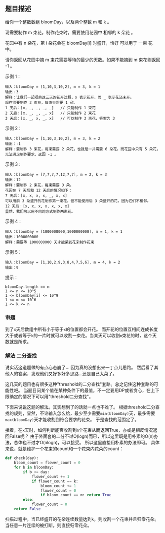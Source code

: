 ## 题目描述
给你一个整数数组 bloomDay，以及两个整数 m 和 k 。

现需要制作 m 束花。制作花束时，需要使用花园中 相邻的 k 朵花 。

花园中有 n 朵花，第 i 朵花会在 bloomDay[i] 时盛开，恰好 可以用于 一束 花中。

请你返回从花园中摘 m 束花需要等待的最少的天数。如果不能摘到 m 束花则返回 -1 。

示例 1：
```
输入：bloomDay = [1,10,3,10,2], m = 3, k = 1
输出：3
解释：让我们一起观察这三天的花开过程，x 表示花开，而 _ 表示花还未开。
现在需要制作 3 束花，每束只需要 1 朵。
1 天后：[x, _, _, _, _]   // 只能制作 1 束花
2 天后：[x, _, _, _, x]   // 只能制作 2 束花
3 天后：[x, _, x, _, x]   // 可以制作 3 束花，答案为 3
```
示例 2：
```
输入：bloomDay = [1,10,3,10,2], m = 3, k = 2
输出：-1
解释：要制作 3 束花，每束需要 2 朵花，也就是一共需要 6 朵花。而花园中只有 5 朵花，无法满足制作要求，返回 -1 。
```
示例 3：
```
输入：bloomDay = [7,7,7,7,12,7,7], m = 2, k = 3
输出：12
解释：要制作 2 束花，每束需要 3 朵。
花园在 7 天后和 12 天后的情况如下：
7 天后：[x, x, x, x, _, x, x]
可以用前 3 朵盛开的花制作第一束花。但不能使用后 3 朵盛开的花，因为它们不相邻。
12 天后：[x, x, x, x, x, x, x]
显然，我们可以用不同的方式制作两束花。
```
示例 4：
```
输入：bloomDay = [1000000000,1000000000], m = 1, k = 1
输出：1000000000
解释：需要等 1000000000 天才能采到花来制作花束
```
示例 5：
```
输入：bloomDay = [1,10,2,9,3,8,4,7,5,6], m = 4, k = 2
输出：9
```

提示：
```
bloomDay.length == n
1 <= n <= 10^5
1 <= bloomDay[i] <= 10^9
1 <= m <= 10^6
1 <= k <= n
```

### 审题
到了`x`天后数组中所有小于等于`x`的位置都会开花。
而开花的位置互相间连成长度大于或者等于`k`的一片时就可以收割一束花。当某天可以收割`m`束花的时，这个天数就是所求。

### 解法 二分查找
说实话这道题做的有点心态崩了…
因为真的没想出来一丁点儿思路。
然后看了其他人的答案，发现他们又好多好多思路…还是自己太菜了。

这几天的题目也有很多这种"threshold的二分查找"套路。总之记住这种套路的可能性吧。
当题目问某个值在某种条件下的最值，不一定要用DP或者贪心，在上下限确定的情况下可以用"threshold二分查找"。

下面来说说这题的解法。其实想到了的话就一点也不难了。
根据threshold二分查找的规则，显然，不论输入怎么给，最少至少需要`min(bloomDay)`天，最多需要`max(bloomDay)`天才能收割到符合要求的花束。
于是查找的范围定了。

接着，在`x`天时，如何判断能否收割到`m`个花束从而返回True，亦或是相反情况返回False呢？
由于外面套的二分不过O(logn)而已，所以这里既是用朴素的O(n)办法，总体也不过才O(nlogn)，可以接受。
所以这里直接用朴素的办法即可。
具体来说，就是维护一个花束的count和一个花束内花朵的count：
```python
def check(day):
    bloom_count = flower_count = 0
    for b in bloomDay:
        if b <= day:
            flower_count += 1
            if flower_count == k:
                bloom_count += 1
                flower_count = 0
                if bloom_count == m: return True
        else:
            flower_count = 0
    return False
```
扫描过程中，当已经盛开的花朵连续数量达到`k`，则收割一个花束并且归零花朵。当任意一片连续的被打断，则直接归零花朵。